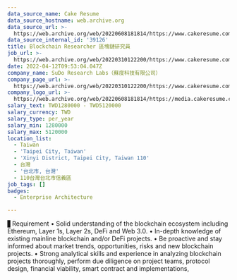 ```yaml
---
data_source_name: Cake Resume
data_source_hostname: web.archive.org
data_source_url: >-
  https://web.archive.org/web/20220608181814/https://www.cakeresume.com/jobs/categories/it?locale=zh-CN
data_source_internal_id: '39126'
title: Blockchain Researcher 區塊鏈研究員
job_url: >-
  https://web.archive.org/web/20220310122200/https://www.cakeresume.com/companies/tech-sudoresearch/jobs/blockchain-researcher-blockchain-researcher
date: 2022-04-12T09:53:04.047Z
company_name: SuDo Research Labs（蘇度科技有限公司）
company_page_url: >-
  https://web.archive.org/web/20220310122200/https://www.cakeresume.com/companies/tech-sudoresearch
company_logo_url: >-
  https://web.archive.org/web/20220608181814/https://media.cakeresume.com/image/upload/s--FpVB0dfM--/c_pad,fl_png8,h_200,w_200/v1648031400/ep8qaonfyphbzcctkyr8.png
salary_text: TWD1280000 - TWD5120000
salary_currency: TWD
salary_type: per_year
salary_min: 1280000
salary_max: 5120000
location_list:
  - Taiwan
  - 'Taipei City, Taiwan'
  - 'Xinyi District, Taipei City, Taiwan 110'
  - 台灣
  - '台北市, 台灣'
  - 110台灣台北市信義區
job_tags: []
badges:
  - Enterprise Architecture

---
```


▋Requirement • Solid understanding of the blockchain ecosystem including Ethereum, Layer 1s, Layer 2s, DeFi and Web 3.0. • In-depth knowledge of existing mainline blockchain and/or DeFi projects. • Be proactive and stay informed about market trends, opportunities, risks and new blockchain projects. • Strong analytical skills and experience in analyzing blockchain projects thoroughly, perform due diligence on project teams, protocol design, financial viability, smart contract and implementations,